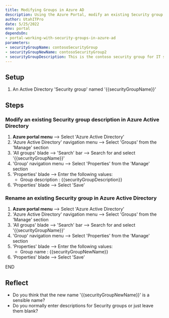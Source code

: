 ```yaml
---
title: Modifying Groups in Azure AD
description: Using the Azure Portal, modify an existing Security group in Azure Active Directory and update its description
author: UtahITPro
date: 5/25/2022
env: portal
dependsOn:
- portal-working-with-security-groups-in-azure-ad
parameters:
- securityGroupName: contosoSecurityGroup
- securityGroupNewName: contosoSecurityGroup2
- securityGroupDescription: This is the contoso security group for IT staff
---
```


## Setup

1. An Active Directory 'Security group' named '{{securityGroupName}}'

## Steps

### Modify an existing Security group description in Azure Active Directory

1. **Azure portal menu** --> Select 'Azure Active Directory'
2. 'Azure Active Directory' navigation menu --> Select 'Groups' from the 'Manage' section
3. 'All groups' blade --> 'Search' bar --> Search for and select '{{securityGroupName}}'
4. 'Group' navigation menu --> Select 'Properties' from the 'Manage' section
5. 'Properties' blade --> Enter the following values:
   - Group description : {{securityGroupDescription}}
6. 'Properties' blade --> Select 'Save'

### Rename an existing Security group in Azure Active Directory

1. **Azure portal menu** --> Select 'Azure Active Directory'
2. 'Azure Active Directory' navigation menu --> Select 'Groups' from the 'Manage' section
3. 'All groups' blade --> 'Search' bar --> Search for and select '{{securityGroupName}}'
4. 'Group' navigation menu --> Select 'Properties' from the 'Manage' section
5. 'Properties' blade --> Enter the following values:
   - Group name : {{securityGroupNewName}}
6. 'Properties' blade --> Select 'Save'

END

## Reflect

- Do you think that the new name '{{securityGroupNewName}}' is a sensible name?
- Do you normally enter descriptions for Security groups or just leave them blank?